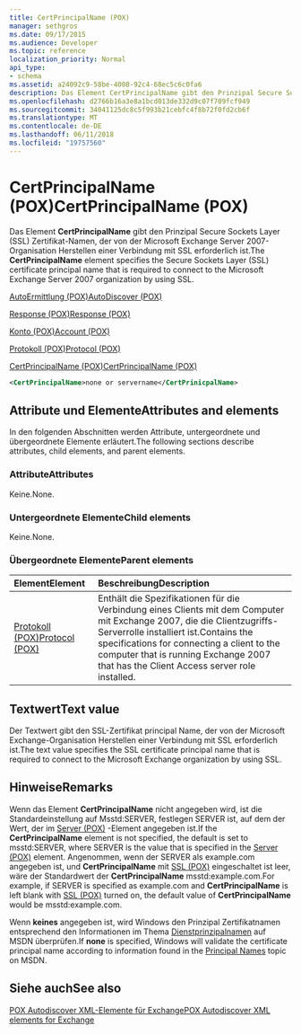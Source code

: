 ```yaml
---
title: CertPrincipalName (POX)
manager: sethgros
ms.date: 09/17/2015
ms.audience: Developer
ms.topic: reference
localization_priority: Normal
api_type:
- schema
ms.assetid: a24092c9-58be-4008-92c4-68ec5c6c0fa6
description: Das Element CertPrincipalName gibt den Prinzipal Secure Sockets Layer (SSL) Zertifikat-Namen, der von der Microsoft Exchange Server 2007-Organisation Herstellen einer Verbindung mit SSL erforderlich ist.
ms.openlocfilehash: d2766b16a3e8a1bcd013de332d9c07f709fcf949
ms.sourcegitcommit: 34041125dc8c5f993b21cebfc4f8b72f0fd2cb6f
ms.translationtype: MT
ms.contentlocale: de-DE
ms.lasthandoff: 06/11/2018
ms.locfileid: "19757560"
---
```

# <a name="certprincipalname-pox"></a><span data-ttu-id="606c1-103">CertPrincipalName (POX)</span><span class="sxs-lookup"><span data-stu-id="606c1-103">CertPrincipalName (POX)</span></span>

<span data-ttu-id="606c1-104">Das Element **CertPrincipalName** gibt den Prinzipal Secure Sockets Layer (SSL) Zertifikat-Namen, der von der Microsoft Exchange Server 2007-Organisation Herstellen einer Verbindung mit SSL erforderlich ist.</span><span class="sxs-lookup"><span data-stu-id="606c1-104">The **CertPrincipalName** element specifies the Secure Sockets Layer (SSL) certificate principal name that is required to connect to the Microsoft Exchange Server 2007 organization by using SSL.</span></span> 
  
[<span data-ttu-id="606c1-105">AutoErmittlung (POX)</span><span class="sxs-lookup"><span data-stu-id="606c1-105">AutoDiscover (POX)</span></span>](autodiscover-pox.md)
  
[<span data-ttu-id="606c1-106">Response (POX)</span><span class="sxs-lookup"><span data-stu-id="606c1-106">Response (POX)</span></span>](response-pox.md)
  
[<span data-ttu-id="606c1-107">Konto (POX)</span><span class="sxs-lookup"><span data-stu-id="606c1-107">Account (POX)</span></span>](account-pox.md)
  
[<span data-ttu-id="606c1-108">Protokoll (POX)</span><span class="sxs-lookup"><span data-stu-id="606c1-108">Protocol (POX)</span></span>](protocol-pox.md)
  
[<span data-ttu-id="606c1-109">CertPrincipalName (POX)</span><span class="sxs-lookup"><span data-stu-id="606c1-109">CertPrincipalName (POX)</span></span>](certprincipalname-pox.md)
  
```xml
<CertPrincipalName>none or servername</CertPrinicpalName>
```

## <a name="attributes-and-elements"></a><span data-ttu-id="606c1-110">Attribute und Elemente</span><span class="sxs-lookup"><span data-stu-id="606c1-110">Attributes and elements</span></span>

<span data-ttu-id="606c1-111">In den folgenden Abschnitten werden Attribute, untergeordnete und übergeordnete Elemente erläutert.</span><span class="sxs-lookup"><span data-stu-id="606c1-111">The following sections describe attributes, child elements, and parent elements.</span></span>
  
### <a name="attributes"></a><span data-ttu-id="606c1-112">Attribute</span><span class="sxs-lookup"><span data-stu-id="606c1-112">Attributes</span></span>

<span data-ttu-id="606c1-113">Keine.</span><span class="sxs-lookup"><span data-stu-id="606c1-113">None.</span></span>
  
### <a name="child-elements"></a><span data-ttu-id="606c1-114">Untergeordnete Elemente</span><span class="sxs-lookup"><span data-stu-id="606c1-114">Child elements</span></span>

<span data-ttu-id="606c1-115">Keine.</span><span class="sxs-lookup"><span data-stu-id="606c1-115">None.</span></span>
  
### <a name="parent-elements"></a><span data-ttu-id="606c1-116">Übergeordnete Elemente</span><span class="sxs-lookup"><span data-stu-id="606c1-116">Parent elements</span></span>

|<span data-ttu-id="606c1-117">**Element**</span><span class="sxs-lookup"><span data-stu-id="606c1-117">**Element**</span></span>|<span data-ttu-id="606c1-118">**Beschreibung**</span><span class="sxs-lookup"><span data-stu-id="606c1-118">**Description**</span></span>|
|:-----|:-----|
|[<span data-ttu-id="606c1-119">Protokoll (POX)</span><span class="sxs-lookup"><span data-stu-id="606c1-119">Protocol (POX)</span></span>](protocol-pox.md) <br/> |<span data-ttu-id="606c1-120">Enthält die Spezifikationen für die Verbindung eines Clients mit dem Computer mit Exchange 2007, die die Clientzugriffs-Serverrolle installiert ist.</span><span class="sxs-lookup"><span data-stu-id="606c1-120">Contains the specifications for connecting a client to the computer that is running Exchange 2007 that has the Client Access server role installed.</span></span>  <br/> |
   
## <a name="text-value"></a><span data-ttu-id="606c1-121">Textwert</span><span class="sxs-lookup"><span data-stu-id="606c1-121">Text value</span></span>

<span data-ttu-id="606c1-122">Der Textwert gibt den SSL-Zertifikat principal Name, der von der Microsoft Exchange-Organisation Herstellen einer Verbindung mit SSL erforderlich ist.</span><span class="sxs-lookup"><span data-stu-id="606c1-122">The text value specifies the SSL certificate principal name that is required to connect to the Microsoft Exchange organization by using SSL.</span></span>
  
## <a name="remarks"></a><span data-ttu-id="606c1-123">Hinweise</span><span class="sxs-lookup"><span data-stu-id="606c1-123">Remarks</span></span>

<span data-ttu-id="606c1-124">Wenn das Element **CertPrincipalName** nicht angegeben wird, ist die Standardeinstellung auf Msstd:SERVER, festlegen SERVER ist, auf dem der Wert, der im [Server (POX)](server-pox.md) -Element angegeben ist.</span><span class="sxs-lookup"><span data-stu-id="606c1-124">If the **CertPrincipalName** element is not specified, the default is set to msstd:SERVER, where SERVER is the value that is specified in the [Server (POX)](server-pox.md) element.</span></span> <span data-ttu-id="606c1-125">Angenommen, wenn der SERVER als example.com angegeben ist, und **CertPrincipalName** mit [SSL (POX)](ssl-pox.md) eingeschaltet ist leer, wäre der Standardwert der **CertPrincipalName** msstd:example.com.</span><span class="sxs-lookup"><span data-stu-id="606c1-125">For example, if SERVER is specified as example.com and **CertPrincipalName** is left blank with [SSL (POX)](ssl-pox.md) turned on, the default value of **CertPrincipalName** would be msstd:example.com.</span></span> 
  
<span data-ttu-id="606c1-126">Wenn **keines** angegeben ist, wird Windows den Prinzipal Zertifikatnamen entsprechend den Informationen im Thema [Dienstprinzipalnamen](http://go.microsoft.com/fwlink/?LinkId=93417) auf MSDN überprüfen.</span><span class="sxs-lookup"><span data-stu-id="606c1-126">If **none** is specified, Windows will validate the certificate principal name according to information found in the [Principal Names](http://go.microsoft.com/fwlink/?LinkId=93417) topic on MSDN.</span></span> 
  
## <a name="see-also"></a><span data-ttu-id="606c1-127">Siehe auch</span><span class="sxs-lookup"><span data-stu-id="606c1-127">See also</span></span>



[<span data-ttu-id="606c1-128">POX Autodiscover XML-Elemente für Exchange</span><span class="sxs-lookup"><span data-stu-id="606c1-128">POX Autodiscover XML elements for Exchange</span></span>](pox-autodiscover-xml-elements-for-exchange.md)

